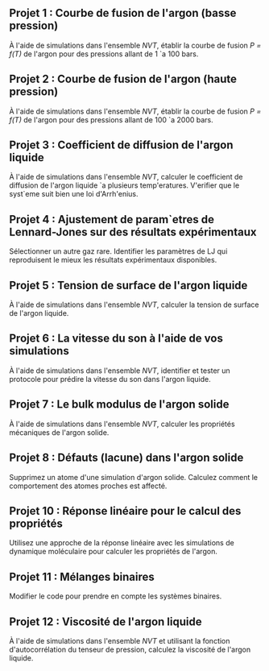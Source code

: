 ## Projet 1 : Courbe de fusion de l'argon (basse pression) 

À l'aide de simulations dans l'ensemble *NVT*, établir la courbe de fusion *P = f(T)* de l'argon pour des pressions allant de 1 \`a 100 bars.

## Projet 2 : Courbe de fusion de l'argon (haute pression) 

À l'aide de simulations dans l'ensemble *NVT*, établir la courbe de fusion *P = f(T)* de l'argon pour des pressions allant de 100 \`a 2000 bars.

## Projet 3 : Coefficient de diffusion de l'argon liquide

À l'aide de simulations dans l'ensemble *NVT*, calculer le coefficient de diffusion de l'argon liquide \`a plusieurs temp\'eratures. V\'erifier que le syst\`eme suit bien une loi d'Arrh\'enius.

## Projet 4 : Ajustement de param\`etres de Lennard-Jones sur des résultats expérimentaux

Sélectionner un autre gaz rare. Identifier les paramètres de LJ qui reproduisent le mieux les résultats expérimentaux disponibles.

## Projet 5 : Tension de surface de l'argon liquide

À l'aide de simulations dans l'ensemble *NVT*, calculer la tension de surface de l'argon liquide.

## Projet 6 : La vitesse du son à l'aide de vos simulations

À l'aide de simulations dans l'ensemble *NVT*, identifier et tester un protocole pour prédire la vitesse du son dans l'argon liquide.

## Projet 7 : Le bulk modulus de l'argon solide

À l'aide de simulations dans l'ensemble *NVT*, calculer les propriétés mécaniques de l'argon solide.

## Projet 8 : Défauts (lacune) dans l'argon solide

Supprimez un atome d'une simulation d'argon solide. Calculez comment le comportement des atomes proches est affecté.

## Projet 10 : Réponse linéaire pour le calcul des propriétés

Utilisez une approche de la réponse linéaire avec les simulations de dynamique moléculaire pour calculer les propriétés de l'argon.

## Projet 11 : Mélanges binaires

Modifier le code pour prendre en compte les systèmes binaires.

## Projet 12 : Viscosité de l'argon liquide

À l'aide de simulations dans l'ensemble *NVT* et utilisant la fonction d'autocorrélation du tenseur de pression, calculez la viscosité de l'argon liquide.

